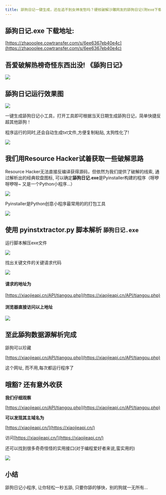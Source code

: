 ```yaml
---
title: 舔狗日记一键生成，还在追不到女神发愁吗？硬核破解沙雕网友的舔狗日记(附exe下载)
---
```


## 舔狗日记.exe 下载地址:



[https://zhaooolee.cowtransfer.com/s/6ee6367eb40e4c](https://zhaooolee.cowtransfer.com/s/6ee6367eb40e4c)





## 吾爱破解热榜奇怪东西出没!  《舔狗日记》

![](https://www.v2fy.com/asset/0i/jikemiji/jikemiji-md/kr-000086.assets/1240.png)



## 舔狗日记运行效果图


![](https://www.v2fy.com/asset/0i/jikemiji/jikemiji-md/kr-000086.assets/strip.gif)

一键生成舔狗日记小工具，打开工具即可根据当天日期生成舔狗日记，简单快捷反超其他舔狗！

程序运行的同时,还会自动生成txt文件,方便复制粘贴, 太狗性化了!

![](https://www.v2fy.com/asset/0i/jikemiji/jikemiji-md/kr-000086.assets/1240-20200726135359573.png)


## 我们用Resource Hacker试着获取一些破解思路

Resource Hacker无法直接反编译获得源码，但依然为我们提供了破解的线索, 通过解析出的经典软盘图标, 可以确定**舔狗日记.exe**是Pyinstaller构建的程序（呀咿呀咿呀~ 又是一个Python小程序...）

![](https://www.v2fy.com/asset/0i/jikemiji/jikemiji-md/kr-000086.assets/1240-20200726135359630.png)

Pyinstaller是Python创意小程序最常用的的打包工具

![](https://www.v2fy.com/asset/0i/jikemiji/jikemiji-md/kr-000086.assets/1240-20200726135359563.png)



## 使用 pyinstxtractor.py 脚本解析 `舔狗日记.exe`

运行脚本解压exe文件

![](https://www.v2fy.com/asset/0i/jikemiji/jikemiji-md/kr-000086.assets/strip-20200726135400204.gif)

找出关键文件的关键请求代码

![](https://www.v2fy.com/asset/0i/jikemiji/jikemiji-md/kr-000086.assets/1240-20200726135359654.png)

#### 请求的地址为

[https://xiaojieapi.cn/API/tiangou.php](https://xiaojieapi.cn/API/tiangou.php)

#### 浏览器直接访问以上地址

![](https://www.v2fy.com/asset/0i/jikemiji/jikemiji-md/kr-000086.assets/1240-20200726135359520.png)

## 至此舔狗数据源解析完成

舔狗可以珍藏

[https://xiaojieapi.cn/API/tiangou.php](https://xiaojieapi.cn/API/tiangou.php)  

这个网址, 而不用,每次都运行程序了

## 哦豁? 还有意外收获

**我们仔细观察** 

[https://xiaojieapi.cn/API/tiangou.php](https://xiaojieapi.cn/API/tiangou.php)

**可以发现其主域名为**

[https://xiaojieapi.cn/](https://xiaojieapi.cn/)

访问[https://xiaojieapi.cn/](https://xiaojieapi.cn/) 

还可以找到很多奇奇怪怪的实用接口(对于编程爱好者来说,蛮实用的)

![](https://www.v2fy.com/asset/0i/jikemiji/jikemiji-md/kr-000086.assets/1240-20200726135359749.png)

## 小结

舔狗日记小程序, 让你轻松一秒五舔, 只要你舔的够快，别的狗就一无所有...


